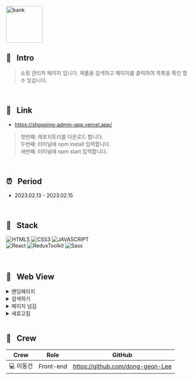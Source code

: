 <img width="100" height="100" alt="bank" src="https://user-images.githubusercontent.com/69576865/219000242-c6edcdad-7e15-491f-af09-cd97650a85ae.png">

## :mag_right: &nbsp; Intro
> 쇼핑 관리자 페이지 입니다. 제품을 검색하고 페이지를 클릭하여 목록을 확인 할 수 있습니다.  
<br/>

## :link: &nbsp; Link
- https://shopping-admin-app.vercel.app/

> 첫번쨰: 레포지토리를 다운로드 합니다.   
> 두번쨰: 터미널에 npm install 입력합니다.   
> 세번쨰: 터미널에 npm start 입력합니다.
<br/>  

## :alarm_clock: &nbsp; Period
 - 2023.02.13 - 2023.02.15
<br/>

## :seedling: &nbsp; Stack  
![HTML5](https://img.shields.io/badge/HTML5-E34F26?style=for-the-badge&logo=HTML5&logoColor=fff)
![CSS3](https://img.shields.io/badge/CSS3-1572B6?style=for-the-badge&logo=CSS3&logoColor=fff)
![JAVASCRIPT](https://img.shields.io/badge/JavaScript-343a40?style=for-the-badge&logo=JavaScript&logoColor=F7DF1E)  
![React](https://img.shields.io/badge/React-444444?style=for-the-badge&logo=React)
![ReduxToolkit](https://img.shields.io/badge/ReduxToolkit-764ABC?style=for-the-badge&logo=ReduxToolkit&logoColor=fff)
![Sass](https://img.shields.io/badge/Sass-CC6699?style=for-the-badge&logo=Sass&logoColor=fff)
<br/>
<br/>
<br/>

## :eyes: &nbsp; Web View
<details>
<summary>랜딩페이지</summary>  
<div markdown="1">
</div>
<img width="600" alt=""
 src="https://user-images.githubusercontent.com/69576865/219042436-65764170-2f28-47f0-ad07-a9265b0aff78.gif">
</details>

<details>
<summary>검색하기</summary>  
<div markdown="1">
</div>
<img width="600" alt=""
 src="https://user-images.githubusercontent.com/69576865/219004397-fbd20b54-6668-4f23-a62e-22c4bb91e441.gif">
</details>

<details>
<summary>페이지 넘김</summary>  
<div markdown="1">
</div>
<img width="600" alt=""
 src="https://user-images.githubusercontent.com/69576865/219007207-4b5e8e62-bc03-4be6-8899-fe8bf60f8665.gif">
</details>

<details>
<summary>새로고침</summary>  
 <img width="600" alt=""
 src="https://user-images.githubusercontent.com/69576865/219009517-a7fffa79-09f6-445a-92d7-e73742cc086d.gif">
 <div markdown="1">
 </div>
</details>
</br>

## :bust_in_silhouette: &nbsp; Crew
Crew | Role | GitHub
----- | ----- | -----
💻 이동건 | Front-end | https://github.com/dong-geon-Lee
<br/>
